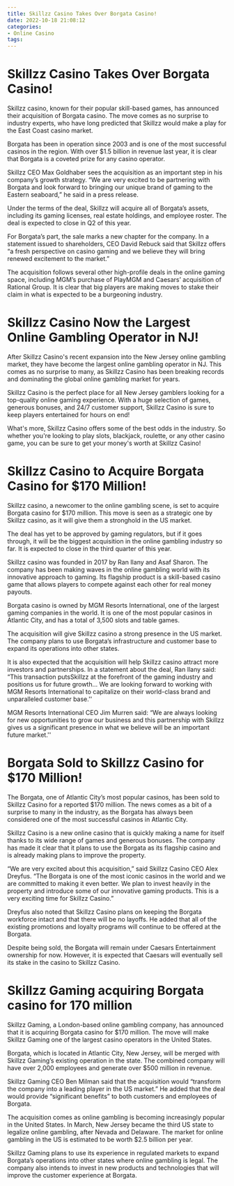 ```yaml
---
title: Skillzz Casino Takes Over Borgata Casino!
date: 2022-10-18 21:08:12
categories:
- Online Casino
tags:
---
```



#  Skillzz Casino Takes Over Borgata Casino!

Skillzz casino, known for their popular skill-based games, has announced their acquisition of Borgata casino. The move comes as no surprise to industry experts, who have long predicted that Skillzz would make a play for the East Coast casino market.

Borgata has been in operation since 2003 and is one of the most successful casinos in the region. With over $1.5 billion in revenue last year, it is clear that Borgata is a coveted prize for any casino operator.

Skillzz CEO Max Goldhaber sees the acquisition as an important step in his company’s growth strategy. “We are very excited to be partnering with Borgata and look forward to bringing our unique brand of gaming to the Eastern seaboard,” he said in a press release.

Under the terms of the deal, Skillzz will acquire all of Borgata’s assets, including its gaming licenses, real estate holdings, and employee roster. The deal is expected to close in Q2 of this year.

For Borgata’s part, the sale marks a new chapter for the company. In a statement issued to shareholders, CEO David Rebuck said that Skillzz offers “a fresh perspective on casino gaming and we believe they will bring renewed excitement to the market.”

The acquisition follows several other high-profile deals in the online gaming space, including MGM’s purchase of PlayMGM and Caesars’ acquisition of Rational Group. It is clear that big players are making moves to stake their claim in what is expected to be a burgeoning industry.

#  Skillzz Casino Now the Largest Online Gambling Operator in NJ!



After Skillzz Casino's recent expansion into the New Jersey online gambling market, they have become the largest online gambling operator in NJ. This comes as no surprise to many, as Skillzz Casino has been breaking records and dominating the global online gambling market for years.

Skillzz Casino is the perfect place for all New Jersey gamblers looking for a top-quality online gaming experience. With a huge selection of games, generous bonuses, and 24/7 customer support, Skillzz Casino is sure to keep players entertained for hours on end!

What's more, Skillzz Casino offers some of the best odds in the industry. So whether you're looking to play slots, blackjack, roulette, or any other casino game, you can be sure to get your money's worth at Skillzz Casino!

#  Skillzz Casino to Acquire Borgata Casino for $170 Million!

Skillzz casino, a newcomer to the online gambling scene, is set to acquire Borgata casino for $170 million. This move is seen as a strategic one by Skillzz casino, as it will give them a stronghold in the US market.

The deal has yet to be approved by gaming regulators, but if it goes through, it will be the biggest acquisition in the online gambling industry so far. It is expected to close in the third quarter of this year.

Skillzz casino was founded in 2017 by Ran Ilany and Asaf Sharon. The company has been making waves in the online gambling world with its innovative approach to gaming. Its flagship product is a skill-based casino game that allows players to compete against each other for real money payouts.

Borgata casino is owned by MGM Resorts International, one of the largest gaming companies in the world. It is one of the most popular casinos in Atlantic City, and has a total of 3,500 slots and table games.

The acquisition will give Skillzz casino a strong presence in the US market. The company plans to use Borgata’s infrastructure and customer base to expand its operations into other states.

It is also expected that the acquisition will help Skillzz casino attract more investors and partnerships. In a statement about the deal, Ran Ilany said: “This transaction putsSkillzz at the forefront of the gaming industry and positions us for future growth… We are looking forward to working with MGM Resorts International to capitalize on their world-class brand and unparalleled customer base.''

MGM Resorts International CEO Jim Murren said: “We are always looking for new opportunities to grow our business and this partnership with Skillzz gives us a significant presence in what we believe will be an important future market.''

#  Borgata Sold to Skillzz Casino for $170 Million!

The Borgata, one of Atlantic City’s most popular casinos, has been sold to Skillzz Casino for a reported $170 million. The news comes as a bit of a surprise to many in the industry, as the Borgata has always been considered one of the most successful casinos in Atlantic City.

Skillzz Casino is a new online casino that is quickly making a name for itself thanks to its wide range of games and generous bonuses. The company has made it clear that it plans to use the Borgata as its flagship casino and is already making plans to improve the property.

“We are very excited about this acquisition,” said Skillzz Casino CEO Alex Dreyfus. “The Borgata is one of the most iconic casinos in the world and we are committed to making it even better. We plan to invest heavily in the property and introduce some of our innovative gaming products. This is a very exciting time for Skillzz Casino.”

Dreyfus also noted that Skillzz Casino plans on keeping the Borgata workforce intact and that there will be no layoffs. He added that all of the existing promotions and loyalty programs will continue to be offered at the Borgata.

Despite being sold, the Borgata will remain under Caesars Entertainment ownership for now. However, it is expected that Caesars will eventually sell its stake in the casino to Skillzz Casino.

#  Skillzz Gaming acquiring Borgata casino for 170 million

Skillzz Gaming, a London-based online gambling company, has announced that it is acquiring Borgata casino for $170 million. The move will make Skillzz Gaming one of the largest casino operators in the United States.

Borgata, which is located in Atlantic City, New Jersey, will be merged with Skillzz Gaming’s existing operation in the state. The combined company will have over 2,000 employees and generate over $500 million in revenue.

Skillzz Gaming CEO Ben Milman said that the acquisition would “transform the company into a leading player in the US market.” He added that the deal would provide “significant benefits” to both customers and employees of Borgata.

The acquisition comes as online gambling is becoming increasingly popular in the United States. In March, New Jersey became the third US state to legalize online gambling, after Nevada and Delaware. The market for online gambling in the US is estimated to be worth $2.5 billion per year.

Skillzz Gaming plans to use its experience in regulated markets to expand Borgata’s operations into other states where online gambling is legal. The company also intends to invest in new products and technologies that will improve the customer experience at Borgata.